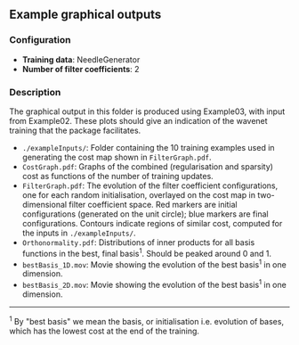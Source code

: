 ## Example graphical outputs

### Configuration
* __Training data__: NeedleGenerator
* __Number of filter coefficients__: 2

### Description
The graphical output in this folder is produced using Example03, with input from Example02. These plots should give an indication of the wavenet training that the package facilitates.

* `./exampleInputs/`: Folder containing the 10 training examples used in generating the cost map shown in `FilterGraph.pdf`.
* `CostGraph.pdf`: Graphs of the combined (regularisation and sparsity) cost as functions of the number of training updates.
* `FilterGraph.pdf`: The evolution of the filter coefficient configurations, one for each random initialisation, overlayed on the cost map in two-dimensional filter coefficient space. Red markers are initial configurations (generated on the unit circle); blue markers are final configurations. Contours indicate regions of similar cost, computed for the inputs in `./exampleInputs/`.
* `Orthonormality.pdf`: Distributions of inner products for all basis functions in the best, final basis<sup>1</sup>. Should be peaked around 0 and 1.
* `bestBasis_1D.mov`: Movie showing the evolution of the best basis<sup>1</sup> in one dimension.
* `bestBasis_2D.mov`: Movie showing the evolution of the best basis<sup>1</sup> in one dimension.

---
<sup>1</sup> By "best basis" we mean the basis, or initialisation i.e. evolution of bases, which has the lowest cost at the end of the training.